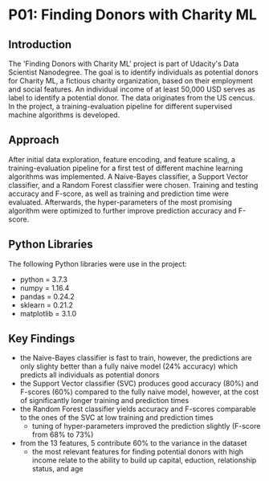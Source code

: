 # P01: Finding Donors with Charity ML

## Introduction
The 'Finding Donors with Charity ML' project is part of Udacity's Data Scientist Nanodegree. The goal is to identify individuals as potential donors for Charity ML, a fictious charity organization, based on their employment and social features. An individual income of at least 50,000 USD serves as label to identify a potential donor. The data originates from the US cencus. In the project, a training-evaluation pipeline for different supervised machine algorithms is developed. 

## Approach
After initial data exploration, feature encoding, and feature scaling, a training-evaluation pipeline for a first test of different machine learning algorithms was implemented. A Naive-Bayes classifier, a Support Vector classifier, and a Random Forest classifier were chosen. Training and testing accuracy and F-score, as well as training and prediction time were evaluated. Afterwards, the hyper-parameters of the most promising algorithm were optimized to further improve prediction accuracy and F-score.

## Python Libraries
The following Python libraries were use in the project:
* python = 3.7.3
* numpy = 1.16.4
* pandas = 0.24.2
* sklearn = 0.21.2
* matplotlib = 3.1.0

## Key Findings
* the Naive-Bayes classifier is fast to train, however, the predictions are only slighty better than a fully naive model (24% accuracy) which predicts all individuals as potential donors
* the Support Vector classifier (SVC) produces good accuracy (80%) and F-scores (60%) compared to the fully naive model, however, at the cost of significantly longer training and prediction times
* the Random Forest classifier yields accuracy and F-scores comparable to the ones of the SVC at low training and prediction times
    * tuning of hyper-parameters improved the prediction slightly (F-score from 68% to 73%)
* from the 13 features, 5 contribute 60% to the variance in the dataset
    * the most relevant features for finding potential donors with high income relate to the ability to build up capital, eduction, relationship status, and age
